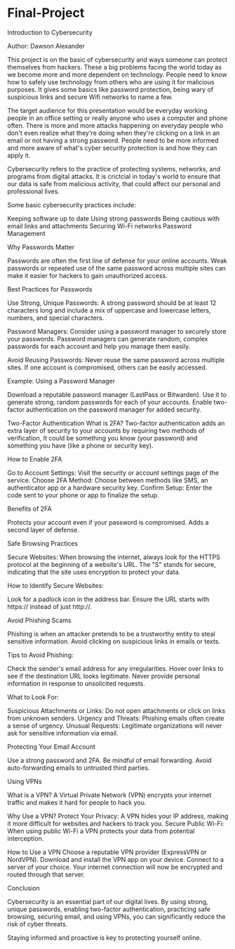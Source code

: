 # Final-Project
Introduction to Cybersecurity

Author: Dawson Alexander

This project is on the basic of cybersecurity and ways someone can protect themselves from hackers. These a big problems facing the world today as we become more and more dependent on technology. People need to know how to safely use technology from others who are using it for malicious purposes. It gives some basics like password protection, being wary of suspicious links and secure Wifi networks to name a few.

The target audience for this presentation would be everyday working people in an office setting or really anyone who uses a computer and phone often. There is more and more attacks happening on everyday people who don't even realize what they're doing when they're clicking on a link in an email or not having a strong password. People need to be more informed and more aware of what's cyber security protection is and how they can apply it. 

Cybersecurity refers to the practice of protecting systems, networks, and programs from digital attacks. It is crictcial in today's  world to ensure that our data is safe from malicious activity, that could affect our personal and professional lives.

Some basic cybersecurity practices include:

Keeping software up to date
Using strong passwords
Being cautious with email links and attachments
Securing Wi-Fi networks
Password Management

Why Passwords Matter

Passwords are often the first line of defense for your online accounts. Weak passwords or repeated use of the same password across multiple sites can make it easier for hackers to gain unauthorized access.

Best Practices for Passwords

Use Strong, Unique Passwords: A strong password should be at least 12 characters long and include a mix of uppercase and lowercase letters, numbers, and special characters.

Password Managers: Consider using a password manager to securely store your passwords. Password managers can generate random, complex passwords for each account and help you manage them easily.

Avoid Reusing Passwords: Never reuse the same password across multiple sites. If one account is compromised, others can be easily accessed.

Example: 
Using a Password Manager

Download a reputable password manager (LastPass or Bitwarden).
Use it to generate strong, random passwords for each of your accounts.
Enable two-factor authentication on the password manager for added security.

Two-Factor Authentication 
What is 2FA?
Two-factor authentication  adds an extra layer of security to your accounts by requiring two methods of verification, It could be something you know (your password) and something you have (like a phone or security key).

How to Enable 2FA

Go to Account Settings: Visit the security or account settings page of the service.
Choose 2FA Method: Choose between methods like SMS, an authenticator app or a hardware security key.
Confirm Setup: Enter the code sent to your phone or app to finalize the setup.

Benefits of 2FA

Protects your account even if your password is compromised.
Adds a second layer of defense.

Safe Browsing Practices

Secure Websites: 
When browsing the internet, always look for the HTTPS protocol at the beginning of a website's URL. The "S" stands for secure, indicating that the site uses encryption to protect your data.

How to Identify Secure Websites:

Look for a padlock icon in the address bar.
Ensure the URL starts with https:// instead of just http://.

Avoid Phishing Scams

Phishing is when an attacker pretends to be a trustworthy entity to steal sensitive information. Avoid clicking on suspicious links in emails or texts.

Tips to Avoid Phishing:

Check the sender's email address for any irregularities.
Hover over links to see if the destination URL looks legitimate.
Never provide personal information in response to unsolicited requests.

What to Look For:

Suspicious Attachments or Links: Do not open attachments or click on links from unknown senders.
Urgency and Threats: Phishing emails often create a sense of urgency.
Unusual Requests: Legitimate organizations will never ask for sensitive information via email.

Protecting Your Email Account

Use a strong password and 2FA.
Be mindful of email forwarding. Avoid auto-forwarding emails to untrusted third parties.

Using VPNs

What is a VPN?
A Virtual Private Network (VPN) encrypts your internet traffic and makes it hard for people to hack you.

Why Use a VPN?
Protect Your Privacy: A VPN hides your IP address, making it more difficult for websites and hackers to track you.
Secure Public Wi-Fi: When using public Wi-Fi a VPN protects your data from potential interception.

How to Use a VPN
Choose a reputable VPN provider (ExpressVPN or NordVPN).
Download and install the VPN app on your device.
Connect to a server of your choice. Your internet connection will now be encrypted and routed through that server.

Conclusion

Cybersecurity is an essential part of our digital lives. By using strong, unique passwords, enabling two-factor authentication, practicing safe browsing, securing email, and using VPNs, you can significantly reduce the risk of cyber threats.

Staying informed and proactive is key to protecting yourself online.

